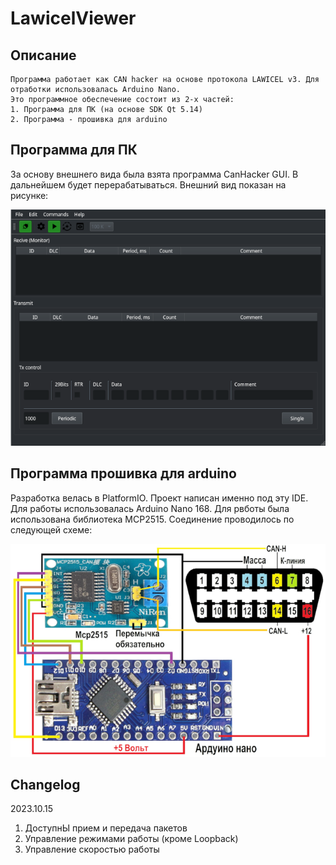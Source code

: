 # LawicelViewer

## Описание
    Программа работает как CAN hacker на основе протокола LAWICEL v3. Для отработки использовалась Arduino Nano.
    Это программное обеспечение состоит из 2-х частей:
    1. Программа для ПК (на основе SDK Qt 5.14)
    2. Программа - прошивка для arduino

## Программа для ПК
За основу внешнего вида была взята программа CanHacker GUI. В дальнейшем будет перерабатываться.
Внешний вид показан на рисунке:

![Screenshot](res/image/LawicelViewer.png)

## Программа прошивка для arduino
Разработка велась в PlatformIO. Проект написан именно под эту IDE. Для работы использовалась Arduino Nano 168.
Для рвботы была использована библиотека MCP2515.
Соединение проводилось по следующей схеме:

![Screenshot](res/image/NanoMCP2515CAN.jpg)

## Changelog
2023.10.15
1. ДоступнЫ прием и передача пакетов
2. Управление режимами работы (кроме Loopback)
3. Управление скоростью работы
